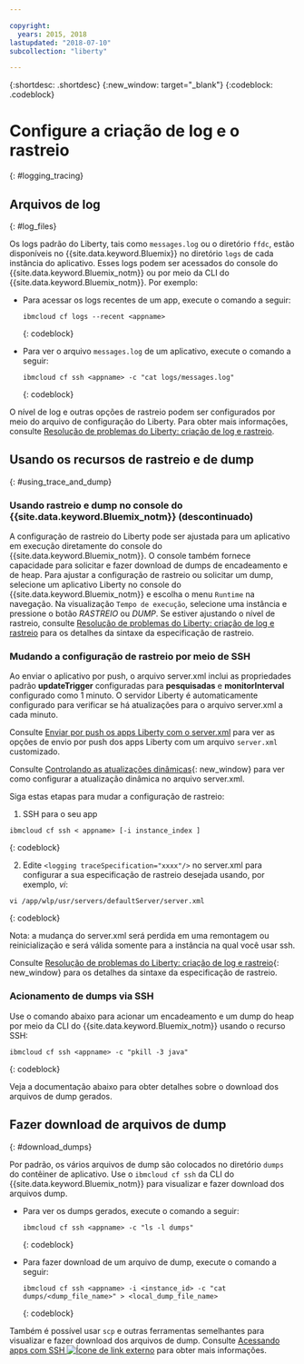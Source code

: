 ```yaml
---

copyright:
  years: 2015, 2018
lastupdated: "2018-07-10"
subcollection: "liberty"

---
```


{:shortdesc: .shortdesc}
{:new_window: target="_blank"}
{:codeblock: .codeblock}

# Configure a criação de log e o rastreio
{: #logging_tracing}

## Arquivos de log
{: #log_files}

Os logs padrão do Liberty, tais como `messages.log` ou o diretório `ffdc`, estão disponíveis no {{site.data.keyword.Bluemix}} no diretório `logs` de cada instância do aplicativo. Esses logs podem ser acessados do console do {{site.data.keyword.Bluemix_notm}} ou por meio da CLI do {{site.data.keyword.Bluemix_notm}}. Por exemplo:

* Para acessar os logs recentes de um app, execute o comando a seguir:

  ```
  ibmcloud cf logs --recent <appname>
  ```
  {: codeblock}


* Para ver o arquivo `messages.log` de um aplicativo, execute o comando a seguir:

  ```
  ibmcloud cf ssh <appname> -c "cat logs/messages.log"
  ```
  {: codeblock}

O nível de log e outras opções de rastreio podem ser configurados por meio do arquivo de configuração do Liberty. Para obter mais informações, consulte [Resolução de problemas do Liberty: criação de log e rastreio](http://www.ibm.com/support/knowledgecenter/SSEQTP_liberty/com.ibm.websphere.wlp.doc/ae/rwlp_logging.html).

## Usando os recursos de rastreio e de dump
{: #using_trace_and_dump}

### Usando rastreio e dump no console do {{site.data.keyword.Bluemix_notm}} (descontinuado)

A configuração de rastreio do Liberty pode ser ajustada para um aplicativo em execução diretamente do console do {{site.data.keyword.Bluemix_notm}}. O console também fornece capacidade para solicitar e fazer download de dumps de encadeamento e de heap. Para ajustar a configuração de rastreio ou solicitar um dump, selecione um aplicativo Liberty no console do {{site.data.keyword.Bluemix_notm}} e escolha o menu `Runtime` na navegação. Na visualização `Tempo de execução`, selecione uma instância e pressione o botão *RASTREIO* ou *DUMP*. Se estiver ajustando o nível de rastreio, consulte [Resolução de problemas do Liberty: criação de log e rastreio](http://www.ibm.com/support/knowledgecenter/SSEQTP_liberty/com.ibm.websphere.wlp.doc/ae/rwlp_logging.html) para os detalhes da sintaxe da especificação de rastreio.

### Mudando a configuração de rastreio por meio de SSH

Ao enviar o aplicativo por push, o arquivo server.xml inclui as propriedades padrão
**updateTrigger** configuradas para **pesquisadas** e **monitorInterval** configurado como 1 minuto. O
servidor Liberty é automaticamente configurado para verificar se há atualizações para o arquivo server.xml a cada minuto.

Consulte [Enviar
por push os apps Liberty com o server.xml](https://console.ng.bluemix.net/docs/runtimes/liberty/optionsForPushing.html#options_for_pushing) para ver as opções de envio por push dos apps Liberty com um arquivo
`server.xml` customizado.

Consulte
[Controlando
as atualizações dinâmicas](https://www.ibm.com/support/knowledgecenter/SSEQTP_liberty/com.ibm.websphere.wlp.doc/ae/twlp_setup_dyn_upd.html){: new_window} para ver como configurar a atualização dinâmica no arquivo server.xml.

Siga estas etapas para mudar a configuração de rastreio:

1. SSH para o seu app

  ```
 ibmcloud cf ssh < appname> [-i instance_index ]
  ```
  {: codeblock}

2. Edite `<logging traceSpecification="xxxx"/>` no server.xml para configurar a sua especificação de
rastreio desejada usando, por exemplo, *vi*:

  ```
vi /app/wlp/usr/servers/defaultServer/server.xml
  ```
  {: codeblock}

Nota: a mudança do server.xml será perdida em uma remontagem ou reinicialização e será válida somente para a instância na qual você usar ssh.

Consulte [Resolução de problemas do Liberty: criação de log e rastreio](http://www.ibm.com/support/knowledgecenter/SSEQTP_liberty/com.ibm.websphere.wlp.doc/ae/rwlp_logging.html){: new_window} para os detalhes da sintaxe da especificação de rastreio.

### Acionamento de dumps via SSH

Use o comando abaixo para acionar um encadeamento e um dump do heap por meio da CLI do
{{site.data.keyword.Bluemix_notm}} usando o recurso SSH:

  ```
 ibmcloud cf ssh <appname> -c "pkill -3 java"
  ```
  {: codeblock}

Veja a documentação abaixo para obter detalhes sobre o download dos arquivos de dump gerados.

## Fazer download de arquivos de dump
{: #download_dumps}

Por padrão, os vários arquivos de dump são colocados no diretório `dumps` do contêiner de aplicativo. Use o
`ibmcloud cf ssh` da CLI do {{site.data.keyword.Bluemix_notm}} para visualizar e fazer download dos arquivos dump.

* Para ver os dumps gerados, execute o comando a seguir:

  ```
  ibmcloud cf ssh <appname> -c "ls -l dumps"
  ```
  {: codeblock}

* Para fazer download de um arquivo de dump, execute o comando a seguir:

  ```
  ibmcloud cf ssh <appname> -i <instance_id> -c "cat dumps/<dump_file_name>" > <local_dump_file_name>
  ```
  {: codeblock}

Também é possível usar `scp` e outras ferramentas semelhantes para visualizar e fazer download dos arquivos de dump. Consulte [Acessando apps com SSH ![Ícone de link externo](../../icons/launch-glyph.svg "Ícone de link externo")](https://docs.cloudfoundry.org/devguide/deploy-apps/ssh-apps.html) para obter mais informações.
